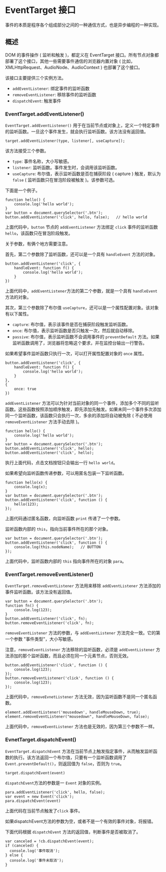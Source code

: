 # EventTarget 接口
事件的本质是程序各个组成部分之间的一种通信方式，也是异步编程的一种实现。
## 概述
DOM 的事件操作 ( 监听和触发 )，都定义在 EventTarget 接口。所有节点对象都部署了这个接口，其他一些需要事件通信的浏览器内置对象 ( 比如，XMLHttpRequest、AudioNode、AudioContext ) 也部署了这个接口。

该接口主要提供三个实例方法。

+ `addEventListener`: 绑定事件的监听函数
+ `removeEventListener`: 移除事件的监听函数
+ `dispatchEvent`: 触发事件

### EventTarget.addEventListener()
`EventTarget.addEventListener()` 用于在当前节点或对象上，定义一个特定事件的监听函数。一旦这个事件发生，就会执行监听函数。该方法没有返回值。
```
target.addEventListener(type, listener[, useCapture]);
```
该方法接受三个参数。
+ `type`: 事件名称，大小写敏感。
+ `listener`: 监听函数。事件发生时，会调用该监听函数。
+ `useCapture`: 布尔值，表示监听函数是否在捕获阶段 ( capture ) 触发，默认为 `false` ( 监听函数只在冒泡阶段被触发 )。该参数可选。

下面是一个例子。
```
function hello() {
    console.log('hello world');
}
var button = document.querySelector('.btn');
button.addEventListener('click', hello, false);   // hello world
```
上面代码中，`button` 节点的 `addEventListener` 方法绑定 `click` 事件的监听函数 `hello`，该函数只在冒泡阶段触发。

关于参数，有俩个地方需要注意。

首先，第二个参数除了监听函数，还可以是一个具有 `handleEvent` 方法的对象。
```
button.addEventListener('click', {
    handleEvent: function f() {
        console.log('hello world');
    }
})
```
上面代码中，`addEventListener`方法的第二个参数，就是一个具有 `handleEvent` 方法的对象。

其次，第三个参数除了布尔值 `useCapture`，还可以是一个属性配置对象。该对象有以下属性。

+ `capture`: 布尔值，表示该事件是否在捕获阶段触发监听函数。
+ `once`: 布尔值，表示监听函数是否只触发一次，然后就自动移除。
+ `passive`: 布尔值，表示监听函数不会调用事件的 `preventDefault` 方法。如果监听函数调用了，浏览器将忽略这个要求，并在监控台输出一行警告。

如果希望事件监听函数只执行一次，可以打开属性配置对象的 `once` 属性。
```
button.addEventListener('click', {
    handleEvent: function f() {
        console.log('hello world');
    }
},
{
    once: true
})
```
`addEventListener` 方法可以为针对当前对象的同一个事件，添加多个不同的监听函数。这些函数按照添加顺序触发，即先添加先触发。如果未同一个事件多次添加同一个监听函数，该函数只会执行一次，多余的添加将自动被免除 ( 不必使用 `removeEventListener` 方法手动去除 )。
```
function hello() {
    console.log('hello world');
}
var button = document.querySelector('.btn');
button.addEventListener('click', hello);
button.addEventListener('click', hello);
```
执行上面代码，点击文档按钮只会输出一行 `hello world`。

如果希望向监听函数传递参数，可以用匿名包装一下监听函数。
```
function hello(x) {
    console.log(x);
}
var button = document.querySelector('.btn');
button.addEventListener('click', function () {
    hello(123);
});
```
上面代码通过匿名函数，向监听函数 `print` 传递了一个参数。

监听函数内部的 `this`，指向当前事件所在的那个对象。
```
var button = document.querySelector('.btn');
button.addEventListener('click', function () {
    console.log(this.nodeName);   // BUTTON
});
```
上面代码中，监听函数内部的 `this` 指向事件所在的对象 `para`。

### EventTarget.removeEventListener()
`EventTarget.removeEventListener` 方法用来移除 `addEventListener` 方法添加的事件监听函数。该方法没有返回值。
```
var button = document.querySelector('.btn');
function fn() {
    console.log(123);
}
button.addEventListener('click', fn);
button.removeEventListener('click', fn);
```
`removeEventListener` 方法的参数，与 `addEventListener` 方法完全一致。它的第一个参数 "事件类型"，大小写敏感。

注意，`removeEventListener` 方法移除的监听函数，必须是 `addEventListener` 方法添加的那个监听函数，而且必须在同一个元素节点，否则无效。
```
button.addEventListener('click', function () {
    console.log(123);
});
button.removeEventListener('click', function () {
    console.log(123);
});
```
上面代码中，`removeEvnetListener` 方法无效，因为监听函数不是同一个匿名函数。
```
element.addEventListener('mousedown', handleMouseDown, true);
element.removeEventListener("mousedown", handleMouseDown, false);
```
上面代码中，`removeEventListener` 方法也是无效的，因为第三个参数不一样。

### EvnetTarget.dispatchEvent()
`EventTarget.dispatchEvent` 方法在当前节点上触发指定事件，从而触发监听函数的执行。该方法返回一个布尔值，只要有一个监听函数调用了 `Event.preventDefault()`，则返回值为 `false`，否则为 `true`。
```
target.dispatchEvent(event)
```
`dispatchEvent`方法的参数是一 `Event` 对象的实例。
```
para.addEventListener('click', hello, false);
var event = new Event('click');
para.dispatchEvent(event)
```
上面代码在当前节点触发了`click` 事件。

如果dispatchEvent方法的参数为空，或者不是一个有效的事件对象，将报错。

下面代码根据 `dispatchEvent` 方法的返回值，判断事件是否被取消了。
```
var canceled = !cb.dispatchEvent(event);
if (canceled) {
  console.log('事件取消');
} else {
  console.log('事件未取消');
}
```
























